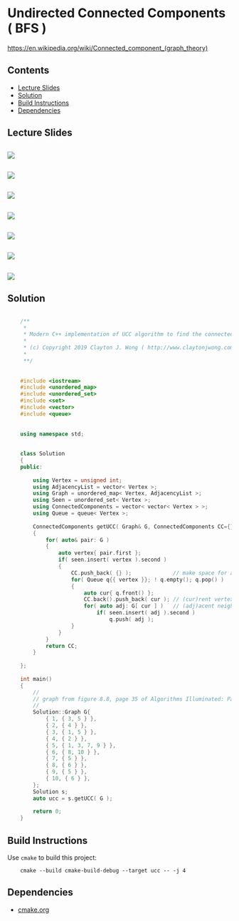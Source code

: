 # Undirected Connected Components ( BFS )
https://en.wikipedia.org/wiki/Connected_component_(graph_theory)

## Contents
* [Lecture Slides](#lecture-slides)
* [Solution](#solution)
* [Build Instructions](#build-instructions)
* [Dependencies](#dependencies)

## Lecture Slides
![](https://github.com/claytonjwong/Algorithms-Stanford/blob/master/course2/bfs/documentation/bfs_01.png)
---
![](https://github.com/claytonjwong/Algorithms-Stanford/blob/master/course2/bfs/documentation/bfs_02.png)
---
![](https://github.com/claytonjwong/Algorithms-Stanford/blob/master/course2/bfs/documentation/bfs_03.png)
---
![](https://github.com/claytonjwong/Algorithms-Stanford/blob/master/course2/bfs/documentation/bfs_04.png)
---
![](https://github.com/claytonjwong/Algorithms-Stanford/blob/master/course2/bfs/documentation/bfs_05.png)
---
![](https://github.com/claytonjwong/Algorithms-Stanford/blob/master/course2/bfs/documentation/bfs_06.png)
---
![](https://github.com/claytonjwong/Algorithms-Stanford/blob/master/course2/bfs/documentation/bfs_07.png)
---

## Solution
```cpp

    /**
     *
     * Modern C++ implementation of UCC algorithm to find the connected components in an undirected graph
     *
     * (c) Copyright 2019 Clayton J. Wong ( http://www.claytonjwong.com )
     *
     **/
    
    
    #include <iostream>
    #include <unordered_map>
    #include <unordered_set>
    #include <set>
    #include <vector>
    #include <queue>
    
    
    using namespace std;
    
    
    class Solution
    {
    public:
    
        using Vertex = unsigned int;
        using AdjacencyList = vector< Vertex >;
        using Graph = unordered_map< Vertex, AdjacencyList >;
        using Seen = unordered_set< Vertex >;
        using ConnectedComponents = vector< vector< Vertex > >;
        using Queue = queue< Vertex >;
    
        ConnectedComponents getUCC( Graph& G, ConnectedComponents CC={}, Seen seen={} )
        {
            for( auto& pair: G )
            {
                auto vertex{ pair.first };
                if( seen.insert( vertex ).second )
                {
                    CC.push_back( {} );             // make space for a new group of (C)onnected (C)omponents
                    for( Queue q{{ vertex }}; ! q.empty(); q.pop() )
                    {
                        auto cur{ q.front() };
                        CC.back().push_back( cur ); // (cur)rent vertex to be included as part of the last (C)onnected (C)omponent
                        for( auto adj: G[ cur ] )   // (adj)acent neighbor vertices of the (G)raph's (cur)rent vertex
                            if( seen.insert( adj ).second )
                                q.push( adj );
                    }
                }
            }
            return CC;
        }
    
    };
    
    int main()
    {
        //
        // graph from figure 8.8, page 35 of Algorithms Illuminated: Part 2
        //
        Solution::Graph G{
            { 1, { 3, 5 } },
            { 2, { 4 } },
            { 3, { 1, 5 } },
            { 4, { 2 } },
            { 5, { 1, 3, 7, 9 } },
            { 6, { 8, 10 } },
            { 7, { 5 } },
            { 8, { 6 } },
            { 9, { 5 } },
            { 10, { 6 } },
        };
        Solution s;
        auto ucc = s.getUCC( G );
    
        return 0;
    }

```

## Build Instructions
Use ```cmake``` to build this project:

```
    cmake --build cmake-build-debug --target ucc -- -j 4
```

## Dependencies
* [cmake.org](https://cmake.org)
